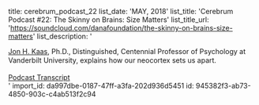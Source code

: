 title: cerebrum_podcast_22
list_date: 'MAY, 2018'
list_title: 'Cerebrum Podcast #22: The Skinny on Brains: Size Matters'
list_title_url: 'https://soundcloud.com/danafoundation/the-skinny-on-brains-size-matters'
list_description: '<div style="font-size:14px;line-height: 125%;"><a href="http://www.dana.org/Authors/Jon_H__Kaas,_Ph_D_/" title="Jon H. Kaas">Jon H. Kaas</a>, Ph.D., Distinguished, Centennial Professor of Psychology at Vanderbilt University, explains how our neocortex sets us apart.&nbsp;<br><br><a href="/uploadedFiles/Pdfs/Kass-Podcast-Transcript.pdf" title="Podcast Transcript">Podcast Transcript</a></div>'
import_id: da997dbe-0187-47ff-a3fa-202d936d5451
id: 945382f3-ab73-4850-903c-c4ab513f2c94
